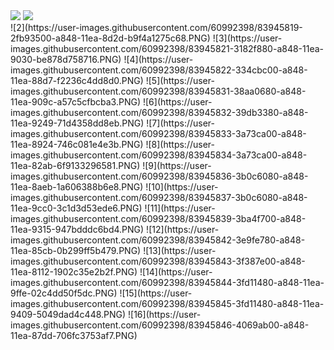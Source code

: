 <div style="margin-bottom:100px">
<img src="https://user-images.githubusercontent.com/60992398/83945818-2e880800-a848-11ea-9399-f8605c29626c.PNG"/>

<img src="https://user-images.githubusercontent.com/60992398/83945819-2fb93500-a848-11ea-8d2d-b9f4a1275c68.PNG"/>
<div>
![2](https://user-images.githubusercontent.com/60992398/83945819-2fb93500-a848-11ea-8d2d-b9f4a1275c68.PNG)
![3](https://user-images.githubusercontent.com/60992398/83945821-3182f880-a848-11ea-9030-be878d758716.PNG)
![4](https://user-images.githubusercontent.com/60992398/83945822-334cbc00-a848-11ea-88d7-f2236c4dd8d0.PNG)
![5](https://user-images.githubusercontent.com/60992398/83945831-38aa0680-a848-11ea-909c-a57c5cfbcba3.PNG)
![6](https://user-images.githubusercontent.com/60992398/83945832-39db3380-a848-11ea-9249-71d4358dd8eb.PNG)
![7](https://user-images.githubusercontent.com/60992398/83945833-3a73ca00-a848-11ea-8924-746c081e4e3b.PNG)
![8](https://user-images.githubusercontent.com/60992398/83945834-3a73ca00-a848-11ea-82ab-6f9133296581.PNG)
![9](https://user-images.githubusercontent.com/60992398/83945836-3b0c6080-a848-11ea-8aeb-1a606388b6e8.PNG)
![10](https://user-images.githubusercontent.com/60992398/83945837-3b0c6080-a848-11ea-9cc0-3c1d3d53ede6.PNG)
![11](https://user-images.githubusercontent.com/60992398/83945839-3ba4f700-a848-11ea-9315-947bdddc6bd4.PNG)
![12](https://user-images.githubusercontent.com/60992398/83945842-3e9fe780-a848-11ea-85cb-0b299ff5b479.PNG)
![13](https://user-images.githubusercontent.com/60992398/83945843-3f387e00-a848-11ea-8112-1902c35e2b2f.PNG)
![14](https://user-images.githubusercontent.com/60992398/83945844-3fd11480-a848-11ea-9ffe-02c4dd50f5dc.PNG)
![15](https://user-images.githubusercontent.com/60992398/83945845-3fd11480-a848-11ea-9409-5049dad4c448.PNG)
![16](https://user-images.githubusercontent.com/60992398/83945846-4069ab00-a848-11ea-87dd-706fc3753af7.PNG)
